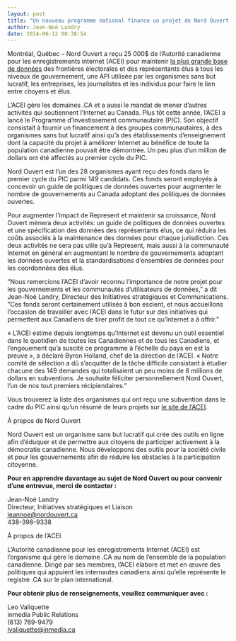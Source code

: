```yaml
---
layout: post
title: "Un nouveau programme national finance un projet de Nord Ouvert pour améliorer internet au Canada"
author: Jean-Noé Landry
date: 2014-06-12 00:38:54
---
```

Montréal, Québec – Nord Ouvert a reçu 25 000$ de l’Autorité canadienne pour les enregistrements internet (ACEI) pour maintenir [la plus grande base de données](https://represent.opennorth.ca/) des frontières électorales et des représentants élus à tous les niveaux de gouvernement, une API utilisée par les organismes sans but lucratif, les entreprises, les journalistes et les individus pour faire le lien entre citoyens et élus. 

L’ACEI gère les domaines .CA et a aussi le mandat de mener d’autres activités qui soutiennent l’Internet au Canada. Plus tôt cette année, l’ACEI a lancé le Programme d’investissement communautaire (PIC). Son objectif consistait à fournir un financement à des groupes communautaires, à des organismes sans but lucratif ainsi qu’à des établissements d’enseignement dont la capacité du projet à améliorer Internet au bénéfice de toute la population canadienne pouvait être démontrée. Un peu plus d’un million de dollars ont été affectés au premier cycle du PIC. 

Nord Ouvert est l’un des 28 organismes ayant reçu des fonds dans le premier cycle du PIC parmi 149 candidats. Ces fonds seront employés à concevoir un guide de politiques de données ouvertes pour augmenter le nombre de gouvernements au Canada adoptant des politiques de données ouvertes.

Pour augmenter l’impact de Represent et maintenir sa croissance, Nord Ouvert mènera deux activités: un guide de politiques de données ouvertes et une spécification des données des représentants élus, ce qui réduira les coûts associés à la maintenance des données pour chaque jurisdiction. Ces deux activités ne sera pas utile qu’à Represent, mais aussi à la communauté Internet en général en augmentant le nombre de gouvernements adoptant les données ouvertes et la standardisations d’ensembles de données pour les coordonnées des élus.

“Nous remercions l’ACEI d’avoir reconnu l’importance de notre projet pour les gouvernements et les communautés d’utilisateurs de données,” a dit Jean-Noé Landry, Directeur des Initiatives stratégiques et Communications. “Ces fonds seront certainement utilisés à bon escient, et nous accueillons l’occasion de travailler avec l’ACEI dans le futur sur des initiatives qui permettent aux Canadiens de tirer profit de tout ce qu’Internet a à offrir.”

« L’ACEI estime depuis longtemps qu’Internet est devenu un outil essentiel dans le quotidien de toutes les Canadiennes et de tous les Canadiens, et l’engouement qu’a suscité ce programme à l’échelle du pays en est la preuve », a déclaré Byron Holland, chef de la direction de l’ACEI. « Notre comité de sélection a dû s’acquitter de la tâche difficile consistant à étudier chacune des 149 demandes qui totalisaient un peu moins de 8 millions de dollars en subventions. Je souhaite féliciter personnellement Nord Ouvert, l’un de nos tout premiers récipiendaires.”

Vous trouverez la liste des organismes qui ont reçu une subvention dans le cadre du PIC ainsi qu’un résumé de leurs projets sur [le site de l’ACEI](http://cira.ca/a-propos/programme-d-investissement-communautaire/).

À propos de Nord Ouvert

Nord Ouvert est un organisme sans but lucratif qui crée des outils en ligne afin d’éduquer et de permettre aux citoyens de participer activement à la démocratie canadienne. Nous développons des outils pour la société civile et pour les gouvernements afin de réduire les obstacles à la participation citoyenne.

**Pour en apprendre davantage au sujet de Nord Ouvert ou pour convenir d’une entrevue, merci de contacter :**

Jean-Noé Landry  
Directeur, Initiatives stratégiques et Liaison  
[jeannoe@nordouvert.ca](mailto:jeannoe@nordouvert.ca)  
438-398-9338

À propos de l’ACEI

L’Autorité canadienne pour les enregistrements Internet (ACEI) est l’organisme qui gère le domaine .CA au nom de l’ensemble de la population canadienne. Dirigé par ses membres, l’ACEI élabore et met en œuvre des politiques qui appuient les internautes canadiens ainsi qu’elle représente le registre .CA sur le plan international.

**Pour obtenir plus de renseignements, veuillez communiquer avec :**

Leo Valiquette  
inmedia Public Relations  
(613) 769-9479  
[lvaliquette@inmedia.ca](mailto:lvaliquette@inmedia.ca)
